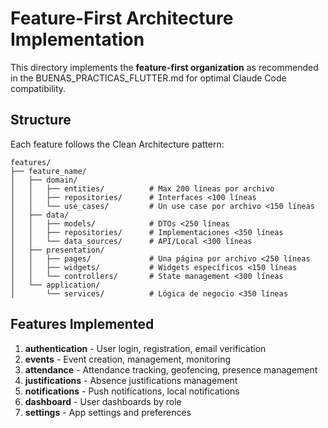 # Feature-First Architecture Implementation

This directory implements the **feature-first organization** as recommended in the BUENAS_PRACTICAS_FLUTTER.md for optimal Claude Code compatibility.

## Structure

Each feature follows the Clean Architecture pattern:

```
features/
├── feature_name/
│   ├── domain/
│   │   ├── entities/          # Max 200 líneas por archivo
│   │   ├── repositories/      # Interfaces <100 líneas
│   │   └── use_cases/         # Un use case por archivo <150 líneas
│   ├── data/
│   │   ├── models/            # DTOs <250 líneas
│   │   ├── repositories/      # Implementaciones <350 líneas
│   │   └── data_sources/      # API/Local <300 líneas
│   ├── presentation/
│   │   ├── pages/             # Una página por archivo <250 líneas
│   │   ├── widgets/           # Widgets específicos <150 líneas
│   │   └── controllers/       # State management <300 líneas
│   └── application/
│       └── services/          # Lógica de negocio <350 líneas
```

## Features Implemented

1. **authentication** - User login, registration, email verification
2. **events** - Event creation, management, monitoring
3. **attendance** - Attendance tracking, geofencing, presence management
4. **justifications** - Absence justifications management
5. **notifications** - Push notifications, local notifications
6. **dashboard** - User dashboards by role
7. **settings** - App settings and preferences